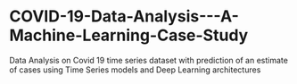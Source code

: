 # COVID-19-Data-Analysis---A-Machine-Learning-Case-Study
Data Analysis on Covid 19 time series dataset with prediction of an estimate of cases using Time Series models and Deep Learning architectures
